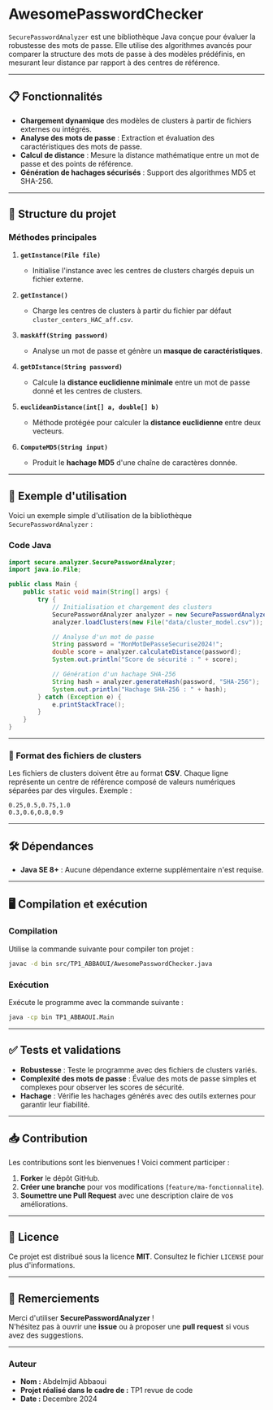 # AwesomePasswordChecker


`SecurePasswordAnalyzer` est une bibliothèque Java conçue pour évaluer la robustesse des mots de passe. Elle utilise des algorithmes avancés pour comparer la structure des mots de passe à des modèles prédéfinis, en mesurant leur distance par rapport à des centres de référence.

---

## 📋 Fonctionnalités

- **Chargement dynamique** des modèles de clusters à partir de fichiers externes ou intégrés.
- **Analyse des mots de passe** : Extraction et évaluation des caractéristiques des mots de passe.
- **Calcul de distance** : Mesure la distance mathématique entre un mot de passe et des points de référence.
- **Génération de hachages sécurisés** : Support des algorithmes MD5 et SHA-256.

---

## 💃 Structure du projet

### Méthodes principales


1. **`getInstance(File file)`**
   - Initialise l'instance avec les centres de clusters chargés depuis un fichier externe.

2. **`getInstance()`**
   - Charge les centres de clusters à partir du fichier par défaut `cluster_centers_HAC_aff.csv`.

3. **`maskAff(String password)`**
   - Analyse un mot de passe et génère un **masque de caractéristiques**.

4. **`getDIstance(String password)`**
   - Calcule la **distance euclidienne minimale** entre un mot de passe donné et les centres de clusters.

5. **`euclideanDistance(int[] a, double[] b)`**
   - Méthode protégée pour calculer la **distance euclidienne** entre deux vecteurs.

6. **`ComputeMD5(String input)`**
   - Produit le **hachage MD5** d'une chaîne de caractères donnée.
---

## 🚀 Exemple d'utilisation

Voici un exemple simple d'utilisation de la bibliothèque `SecurePasswordAnalyzer` :

### Code Java

```java
import secure.analyzer.SecurePasswordAnalyzer;
import java.io.File;

public class Main {
    public static void main(String[] args) {
        try {
            // Initialisation et chargement des clusters
            SecurePasswordAnalyzer analyzer = new SecurePasswordAnalyzer();
            analyzer.loadClusters(new File("data/cluster_model.csv"));

            // Analyse d'un mot de passe
            String password = "MonMotDePasseSecurise2024!";
            double score = analyzer.calculateDistance(password);
            System.out.println("Score de sécurité : " + score);

            // Génération d'un hachage SHA-256
            String hash = analyzer.generateHash(password, "SHA-256");
            System.out.println("Hachage SHA-256 : " + hash);
        } catch (Exception e) {
            e.printStackTrace();
        }
    }
}
```

---

### 📄 Format des fichiers de clusters

Les fichiers de clusters doivent être au format **CSV**. Chaque ligne représente un centre de référence composé de valeurs numériques séparées par des virgules. Exemple :

```
0.25,0.5,0.75,1.0
0.3,0.6,0.8,0.9
```

---

## 🛠️ Dépendances

- **Java SE 8+** : Aucune dépendance externe supplémentaire n'est requise.

---

## 🖥️ Compilation et exécution

### Compilation

Utilise la commande suivante pour compiler ton projet :

```bash
javac -d bin src/TP1_ABBAOUI/AwesomePasswordChecker.java
```

### Exécution

Exécute le programme avec la commande suivante :

```bash
java -cp bin TP1_ABBAOUI.Main
```

---

## ✅ Tests et validations

- **Robustesse** : Teste le programme avec des fichiers de clusters variés.
- **Complexité des mots de passe** : Évalue des mots de passe simples et complexes pour observer les scores de sécurité.
- **Hachage** : Vérifie les hachages générés avec des outils externes pour garantir leur fiabilité.

---

## 📥 Contribution

Les contributions sont les bienvenues ! Voici comment participer :

1. **Forker** le dépôt GitHub.
2. **Créer une branche** pour vos modifications (`feature/ma-fonctionnalite`).
3. **Soumettre une Pull Request** avec une description claire de vos améliorations.

---

## 📜 Licence

Ce projet est distribué sous la licence **MIT**. Consultez le fichier `LICENSE` pour plus d'informations.

---

## 🤝 Remerciements

Merci d'utiliser **SecurePasswordAnalyzer** !  
N'hésitez pas à ouvrir une **issue** ou à proposer une **pull request** si vous avez des suggestions.

---

### Auteur
- **Nom :** Abdelmjid Abbaoui 
- **Projet réalisé dans le cadre de :** TP1 revue de code
- **Date :** Decembre 2024
